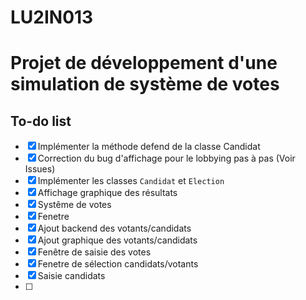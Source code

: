 # LU2IN013

# Projet de développement d'une simulation de système de votes

## To-do list
- [x] Implémenter la méthode defend de la classe Candidat
- [x] Correction du bug d'affichage pour le lobbying pas à pas (Voir Issues)
- [x] Implémenter les classes `Candidat` et `Election`
- [X] Affichage graphique des résultats
- [X] Systême de votes
- [x] Fenetre 
- [x] Ajout backend des votants/candidats
- [x] Ajout graphique des votants/candidats
- [X] Fenêtre de saisie des votes
- [x] Fenetre de sélection candidats/votants
- [x] Saisie candidats
- [ ] 